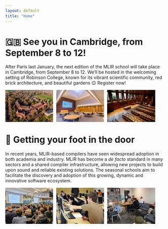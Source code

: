 ```yaml
---
layout: default
title: "Home"
---
```


# 🇬🇧 See you in Cambridge, from September 8 to 12!

After Paris last January, the next edition of the MLIR school will take place in Cambridge, from September 8 to 12. We’ll be hosted in the welcoming setting of Robinson College, known for its vibrant scientific community, red brick architecture, and beautiful gardens 😉 Register now!

<div style="display: flex; flex-wrap: wrap; gap: 10px; margin-bottom: 25px;">
  <img src="images/robinson1.png" style="max-width: 100%; width: 30%;" />
  <img src="images/robinson2.png" style="max-width: 100%; width: 30%;" />
  <img src="images/robinson3.png" style="max-width: 100%; width: 30%;" />
</div>

# 🚀 Getting your foot in the door

In recent years, MLIR-based compilers have seen widespread adoption in both academia and industry. MLIR has become a *de facto* standard in many sectors and a shared compiler infrastructure, allowing new projects to build upon sound and reliable existing solutions. The seasonal schools aim to facilitate the discovery and adoption of this growing, dynamic and innovative software ecosystem. 

<div style="display: flex; flex-wrap: wrap; gap: 10px; margin-bottom: 25px;">
  <img src="images/school1.png" style="max-width: 100%; width: 30%;" />
  <img src="images/school2.png" style="max-width: 100%; width: 30%;" />
  <img src="images/school3.png" style="max-width: 100%; width: 30%;" />
</div>
